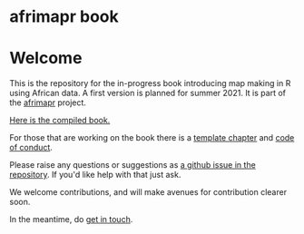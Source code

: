 # afrimapr book

# Welcome

This is the repository for the in-progress book introducing map making in R using African data. A first version is planned for summer 2021. It is part of the [afrimapr](https://afrimapr.github.io/afrimapr.website/) project.

[Here is the compiled book.](https://afrimapr.github.io/afrimapr-book/)

For those that are working on the book there is a [template chapter](https://github.com/afrimapr/afrimapr-book/blob/main/16-template.Rmd) and [code of conduct](https://github.com/afrimapr/afrimapr-book/blob/main/CODE_OF_CONDUCT.md).

Please raise any questions or suggestions as [a github issue in the repository](https://github.com/afrimapr/afrimapr-book/issues). If you'd like help with that just ask.

We welcome contributions, and will make avenues for contribution clearer soon.

In the meantime, do [get in touch](https://afrimapr.github.io/afrimapr.website/get-involved/).
